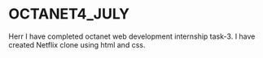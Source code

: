 # OCTANET4_JULY
Herr I have completed octanet web development internship task-3. I have created Netflix clone using html and css.
